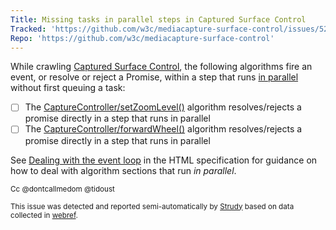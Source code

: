 ```yaml
---
Title: Missing tasks in parallel steps in Captured Surface Control
Tracked: 'https://github.com/w3c/mediacapture-surface-control/issues/52'
Repo: 'https://github.com/w3c/mediacapture-surface-control'
---
```


While crawling [Captured Surface Control](https://w3c.github.io/mediacapture-surface-control/), the following algorithms fire an event, or resolve or reject a Promise, within a step that runs [in parallel](https://html.spec.whatwg.org/multipage/infrastructure.html#in-parallel) without first queuing a task:
* [ ] The [CaptureController/setZoomLevel()](https://w3c.github.io/mediacapture-surface-control/#dom-capturecontroller-setzoomlevel) algorithm resolves/rejects a promise directly in a step that runs in parallel
* [ ] The [CaptureController/forwardWheel()](https://w3c.github.io/mediacapture-surface-control/#dom-capturecontroller-forwardwheel) algorithm resolves/rejects a promise directly in a step that runs in parallel

See [Dealing with the event loop](https://html.spec.whatwg.org/multipage/webappapis.html#event-loop-for-spec-authors) in the HTML specification for guidance on how to deal with algorithm sections that run *in parallel*.

<sub>Cc @dontcallmedom @tidoust</sub>

<sub>This issue was detected and reported semi-automatically by [Strudy](https://github.com/w3c/strudy/) based on data collected in [webref](https://github.com/w3c/webref/).</sub>
